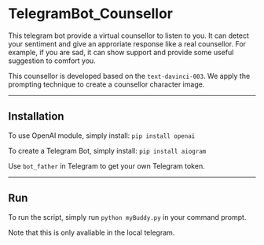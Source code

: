 # TelegramBot_Counsellor

This telegram bot provide a virtual counsellor to listen to you. It can detect your sentiment and give an approriate response like a real counsellor. 
For example, if you are sad, it can show support and provide some useful suggestion to comfort you.

This counsellor is developed based on the `text-davinci-003`. We apply the prompting technique to create a counsellor character image.

---
## Installation

To use OpenAI module, simply install:
`pip install openai`

To create a Telegram Bot, simply install:
`pip install aiogram`

Use `bot_father` in Telegram to get your own Telegram token.

---
## Run

To run the script, simply run `python myBuddy.py` in your command prompt.

Note that this is only avaliable in the local telegram. 
